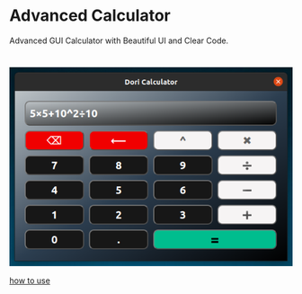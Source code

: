 # Advanced Calculator
Advanced GUI Calculator with Beautiful UI and Clear Code.


#

![demo](demo.png)


[how to use](https://raw.githubusercontent.com/dori-dev/demo-calculator/main/guide.mkv)
